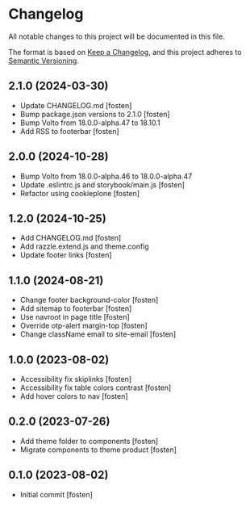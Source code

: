 # Changelog

All notable changes to this project will be documented in this file.

The format is based on [Keep a Changelog](https://keepachangelog.com/en/1.0.0/),
and this project adheres to [Semantic Versioning](https://semver.org/spec/v2.0.0.html).

<!-- You should *NOT* be adding new change log entries to this file.
     You should create a file in the news directory instead.
     For helpful instructions, please see:
     https://6.docs.plone.org/volto/developer-guidelines/contributing.html#create-a-pull-request
-->

<!-- towncrier release notes start -->

## 2.1.0 (2024-03-30)

- Update CHANGELOG.md [fosten]
- Bump package.json versions to 2.1.0 [fosten]
- Bump Volto from 18.0.0-alpha.47 to 18.10.1
- Add RSS to footerbar [fosten]

## 2.0.0 (2024-10-28)

- Bump Volto from 18.0.0-alpha.46 to 18.0.0-alpha.47
- Update .eslintrc.js and storybook/main.js [fosten]
- Refactor using cookieplone [fosten]

## 1.2.0 (2024-10-25)

- Add CHANGELOG.md [fosten]
- Add razzle.extend.js and theme.config
- Update footer links [fosten]

## 1.1.0 (2024-08-21)

- Change footer background-color [fosten]
- Add sitemap to footerbar [fosten]
- Use navroot in page title [fosten]
- Override otp-alert margin-top [fosten]
- Change className email to site-email [fosten]

## 1.0.0 (2023-08-02)

- Accessibility fix skiplinks [fosten]
- Accessibility fix table colors contrast [fosten]
- Add hover colors to nav [fosten]

## 0.2.0 (2023-07-26)

- Add theme folder to components [fosten]
- Migrate components to theme product [fosten]

## 0.1.0 (2023-08-02)

- Initial commit [fosten]
